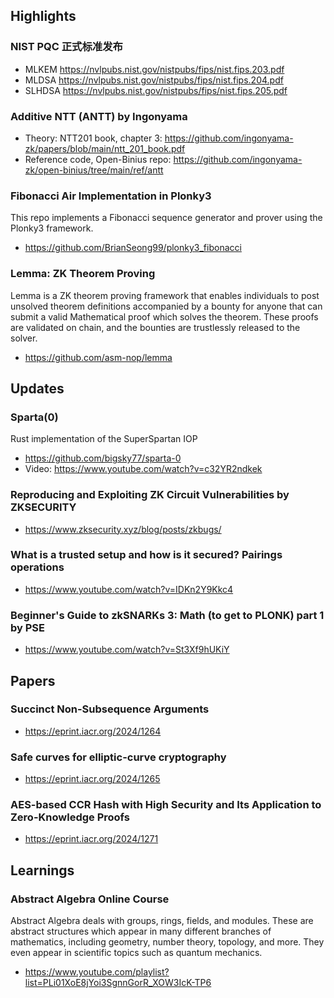 ## Highlights

### NIST PQC 正式标准发布

- MLKEM <https://nvlpubs.nist.gov/nistpubs/fips/nist.fips.203.pdf>
- MLDSA <https://nvlpubs.nist.gov/nistpubs/fips/nist.fips.204.pdf>
- SLHDSA <https://nvlpubs.nist.gov/nistpubs/fips/nist.fips.205.pdf>

### Additive NTT (ANTT) by Ingonyama
- Theory: NTT201 book, chapter 3: <https://github.com/ingonyama-zk/papers/blob/main/ntt_201_book.pdf>
- Reference code, Open-Binius repo: <https://github.com/ingonyama-zk/open-binius/tree/main/ref/antt>

### Fibonacci Air Implementation in Plonky3
This repo implements a Fibonacci sequence generator and prover using the Plonky3 framework.
- <https://github.com/BrianSeong99/plonky3_fibonacci>

### Lemma: ZK Theorem Proving
Lemma is a ZK theorem proving framework that enables individuals to post unsolved theorem definitions accompanied by a bounty for anyone that can submit a valid Mathematical proof which solves the theorem. These proofs are validated on chain, and the bounties are trustlessly released to the solver.
- <https://github.com/asm-nop/lemma>

## Updates
### Sparta(0)
Rust implementation of the SuperSpartan IOP
- <https://github.com/bigsky77/sparta-0>
- Video: <https://www.youtube.com/watch?v=c32YR2ndkek>
### Reproducing and Exploiting ZK Circuit Vulnerabilities by ZKSECURITY
- <https://www.zksecurity.xyz/blog/posts/zkbugs/>
### What is a trusted setup and how is it secured? Pairings operations
- <https://www.youtube.com/watch?v=IDKn2Y9Kkc4>
### Beginner's Guide to zkSNARKs 3: Math (to get to PLONK) part 1 by PSE
- <https://www.youtube.com/watch?v=St3Xf9hUKiY>


## Papers
### Succinct Non-Subsequence Arguments
- <https://eprint.iacr.org/2024/1264>
### Safe curves for elliptic-curve cryptography
- <https://eprint.iacr.org/2024/1265>
### AES-based CCR Hash with High Security and Its Application to Zero-Knowledge Proofs
- <https://eprint.iacr.org/2024/1271>

## Learnings
### Abstract Algebra Online Course
Abstract Algebra deals with groups, rings, fields, and modules. These are abstract structures which appear in many different branches of mathematics, including geometry, number theory, topology, and more. They even appear in scientific topics such as quantum mechanics.
- <https://www.youtube.com/playlist?list=PLi01XoE8jYoi3SgnnGorR_XOW3IcK-TP6>
